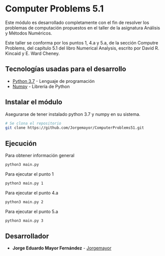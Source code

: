 # Computer Problems 5.1

Este módulo es desarrollado completamente con el fin de resolver los problemas de computación propuestos en el taller de la asignatura Análisis y Métodos Numéricos.

Este taller se conforma por los puntos 1, 4.a y 5.a, de la sección Computre Problems, del capítulo 5.1 del libro Numerical Analysis, escrito por David R. Kincaid y E. Ward Cheney.

## Tecnologías usadas para el desarrollo

* [Python 3.7](python.org) - Lenguaje de programación
* [Numpy](numpy.org) - Librería de Python

## Instalar el módulo

Asegurarse de tener instalado python 3.7 y numpy en su sistema.

```bash
# Se clona el repositorio
git clone https://github.com/Jorgemayor/ComputerProblems51.git
```

## Ejecución

Para obtener información general

```bash
python3 main.py
```

Para ejecutar el punto 1

```bash
python3 main.py 1
```

Para ejecutar el punto 4.a

```bash
python3 main.py 2
```

Para ejecutar el punto 5.a

```bash
python3 main.py 3
```

## Desarrollador

* **Jorge Eduardo Mayor Fernández** - [Jorgemayor](github.com/Jorgemayor)
